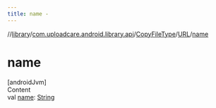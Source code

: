 ```yaml
---
title: name -
---
```

//[library](../../../index.md)/[com.uploadcare.android.library.api](../../index.md)/[CopyFileType](../index.md)/[URL](index.md)/[name](name.md)



# name  
[androidJvm]  
Content  
val [name](name.md): [String](https://kotlinlang.org/api/latest/jvm/stdlib/kotlin/-string/index.html)  



